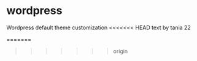 wordpress
=========

Wordpress default theme customization
<<<<<<< HEAD
 text by tania 22
 
=======

 
>>>>>>> origin
